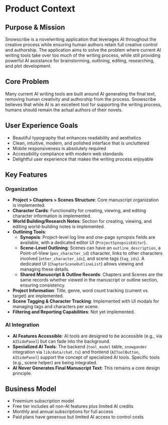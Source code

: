 # Product Context

## Purpose & Mission

Snowscribe is a novelwriting application that leverages AI throughout the creative process while ensuring human authors retain full creative control and authorship. The application aims to solve the problem where current AI writing tools take over too much of the writing process, while still providing powerful AI assistance for brainstorming, outlining, editing, researching, and plot development.

## Core Problem

Many current AI writing tools are built around AI generating the final text, removing human creativity and authorship from the process. Snowscribe believes that while AI is an excellent tool for supporting the writing process, humans should remain the actual authors of their novels.

## User Experience Goals

- Beautiful typography that enhances readability and aesthetics
- Clean, intuitive, modern, and polished interface that is uncluttered
- Mobile responsiveness is absolutely required
- Accessibility compliance with modern web standards
- Delightful user experience that makes the writing process enjoyable

## Key Features

### Organization

- **Project > Chapters > Scenes Structure**: Core manuscript organization is implemented.
- **Character Cards**: Functionality for creating, viewing, and editing character information is implemented.
- **World Building/Research Notes**: Section for creating, viewing, and editing world-building notes is implemented.
- **Outlining Tools**:
    - **Synopsis**: Project-level log line and one-page synopsis fields are available, with a dedicated editor UI (`ProjectSynopsisEditor`).
    - **Scene-Level Outlining**: Scenes can have an `outline_description`, a Point-of-View (`pov_character_id`) character, links to other characters involved (`other_character_ids`), and scene tags (`tag_ids`). A dedicated UI (`ChapterSceneOutlineList`) allows viewing and managing these details.
    - **Shared Manuscript & Outline Records**: Chapters and Scenes are the same records whether viewed in the manuscript or outline section, ensuring consistency.
- **Project Information**: Title, genre, word count tracking (current vs. target) are implemented.
- **Scene Tagging & Character Tracking**: Implemented with UI modals for managing tags and characters per scene.
- **Filtering and Reporting Capabilities**: Not yet implemented.

### AI Integration

- **AI Features Accessible**: AI tools are designed to be accessible (e.g., via `AISidePanel`) but can fade into the background.
- **Specialized AI Tools**: The backend (`tool_model` table, `snowgander` integration via `lib/data/chat.ts`) and frontend (`AIToolButton`, `AISidePanel`) support the concept of specialized AI tools. Specific tools (e.g., scene helper) are being integrated.
- **AI Never Generates Final Manuscript Text**: This remains a core design principle.

## Business Model

- Freemium subscription model
- Free tier includes all non-AI features plus limited AI credits
- Monthly and annual subscriptions for full access
- Paid plans have generous but limited AI access to control costs